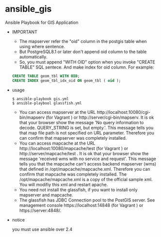 # ansible_gis
Ansible Playbook for GIS Application

- IMPORTANT
  - The mapserver refer the "oid" column in the postgis table when using where sentence.
  - But PostgreSQL8.1 or later don't append oid column to the table automatically.
  - So, you must append "WITH OID" option when you invoke "CREATE TABLE" SQL sentece. And make index for oid column. For example:

  ```SQL
  CREATE TABLE geom_tbl WITH OID;
  CREATE INDEX geom_tbl_idx_oid ON geom_tbl ( oid );
  ```

- usage

  ```SHELL
  $ ansible-playbook gis.yml
  $ ansible-playbool glassfish.yml
  ```

  - You can access mapserver at the URL http://localhost:10080/cgi-bin/mapserv
    (for Vagrant ) or http://server/cgi-bin/mapserv.
    It is ok that your browser show the message 'No query information to decode.
    QUERY_STRING is set, but empty.'. This message tells you that map file path is
    not specified on URL parameter. Therefore you can confirm that mapserver was
    completely installed.
  - You can access mapcache at the URL http://localhost:10080/mapcache/test
    (for Vagrant ) or http://server/mapcache/test .
    It is ok that your browser show the message 'received wms with no service and request'.
    This message tells you that the mapcache can't access backend mapserver (wms)
    that defined in /opt/mapcache/mapcache.xml. Therefore you can confirm that
    mapcache was completely installed.
    The /opt/mapcache/mapcache.xml is a copy of the official sample xml. You
    will modifiy this xml and restart apache.
  - You need not install the glassfish, if you want to install only mapserver
    and mapcache.
  - The glassfish has JDBC Connection pool to the PostGIS server. See management
    console https://localhost:14848 (for Vagrant ) or https://server:4848/.
    
    

- notice

  you must use ansible over 2.4

